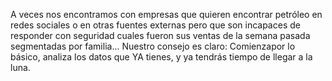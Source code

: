 ﻿---
UniqueId: DKzrcdusuZ
Title: "¡Ya lo tienes!"
Url: blog/dark-data.html
Section: Blog
Date: 2016-05-23T00:00:00.0000000
Description: "A veces nos encontramos con empresas que quieren encontrar petróleo en redes sociales o en otras fuentes externas pero que son incapaces de responder con seguridad cuales fueron sus ventas de la semana pasada segmentadas por familia."
Image: dark-data.png
Id: 0

---
A veces nos encontramos con empresas que quieren encontrar petróleo en redes sociales o en otras fuentes externas pero que son incapaces de responder con seguridad cuales fueron sus ventas de la semana pasada segmentadas por familia... Nuestro consejo es claro: Comienzapor lo básico, analiza los datos que YA tienes, y ya tendrás tiempo de llegar a la luna.